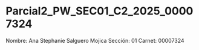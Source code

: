 # Parcial2_PW_SEC01_C2_2025_00007324

Nombre: Ana Stephanie Salguero Mojica
Sección: 01
Carnet: 00007324
